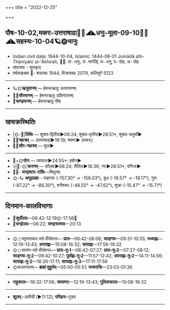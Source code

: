 +++
title = "2022-12-25"

+++
## पौषः-10-02,मकरः-उत्तराषाढा🌛🌌◢◣धनुः-मूला-09-10🌌🌞◢◣सहस्यः-10-04🪐🌞भानुः
- Indian civil date: 1944-10-04, Islamic: 1444-06-01 Jumādā ath-Thāniyah/ al-ʾĀkhirah, 🌌🌞: सं- धनुः, तं- मार्गऴि, म- धनु, प- पोह, अ- पोह
- संवत्सरः - शुभकृत्
- वर्षसङ्ख्या 🌛- शकाब्दः 1944, विक्रमाब्दः 2079, कलियुगे 5123
___________________
- 🪐🌞**ऋतुमानम्** — हेमन्तऋतुः उत्तरायणम्
- 🌌🌞**सौरमानम्** — हेमन्तऋतुः दक्षिणायनम्
- 🌛**चान्द्रमानम्** — हेमन्तऋतुः पौषः
___________________


## खचक्रस्थितिः
- |🌞-🌛|**तिथिः** — शुक्ल-द्वितीया►08:24; शुक्ल-तृतीया►28:51*; शुक्ल-चतुर्थी►  
- 🌌🌛**नक्षत्रम्** — उत्तराषाढा►19:19; श्रवणः► (मकरः)  
- 🌌🌞**सौर-नक्षत्रम्** — मूला►  
___________________
- 🌛+🌞**योगः** — व्याघातः►24:55*; हर्षणः►  
- २|🌛-🌞|**करणम्** — कौलवः►08:24; तैतिलः►18:36; गरः►28:51*; वणिजः►  
- 🌌🌛- **चन्द्राष्टम-राशिः**—मिथुनम्  
- 🌞-🪐 **अमूढग्रहाः** - मङ्गलः (-157.30° → -156.03°), बुधः (-19.57° → -19.17°), गुरुः (-87.22° → -86.30°), शनैश्चरः (-48.55° → -47.62°), शुक्रः (-15.47° → -15.71°)
___________________


## दिनमान-कालविभागाः
- 🌅**सूर्योदयः**—06:42-12:19🌞️-17:56🌇  
- 🌛**चन्द्रोदयः**—08:22; **चन्द्रास्तमयः**—20:13  
___________________
- 🌞⚝भट्टभास्कर-मते वीर्यवन्तः— **प्रातः**—06:42-08:06; **साङ्गवः**—09:31-10:55; **मध्याह्नः**—12:19-13:43; **अपराह्णः**—15:08-16:32; **सायाह्नः**—17:56-19:32  
- 🌞⚝सायण-मते वीर्यवन्तः— **प्रातः-मु॰1**—06:42-07:27; **प्रातः-मु॰2**—07:27-08:12; **साङ्गवः-मु॰2**—09:42-10:27; **पूर्वाह्णः-मु॰2**—11:57-12:42; **अपराह्णः-मु॰2**—14:11-14:56; **सायाह्नः-मु॰2**—16:26-17:11; **सायाह्नः-मु॰3**—17:11-17:56  
- 🌞कालान्तरम्— **ब्राह्मं मुहूर्तम्**—05:00-05:51; **मध्यरात्रिः**—23:03-01:36  
___________________
- **राहुकालः**—16:32-17:56; **यमघण्टः**—12:19-13:43; **गुलिककालः**—15:08-16:32  
___________________
- **शूलम्**—प्रतीची (►11:12); **परिहारः**–गुडम्  
___________________
